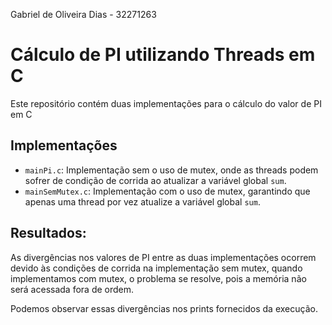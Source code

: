 Gabriel de Oliveira Dias - 32271263
# Cálculo de PI utilizando Threads em C
Este repositório contém duas implementações para o cálculo do valor de PI em C

## Implementações
- `mainPi.c`: Implementação sem o uso de mutex, onde as threads podem sofrer de condição de corrida ao atualizar a variável global `sum`.
- `mainSemMutex.c`: Implementação com o uso de mutex, garantindo que apenas uma thread por vez atualize a variável global `sum`.

## Resultados:

As divergências nos valores de PI entre as duas implementações ocorrem devido às condições de corrida na implementação sem mutex, quando implementamos com mutex, o problema se resolve, pois a memória não será acessada fora de ordem.

Podemos observar essas divergências nos prints fornecidos da execução.
